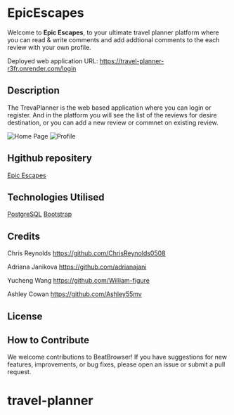 # EpicEscapes
Welcome to **Epic Escapes**, to your ultimate travel planner platform where you can read & write comments and add addtional comments to the each review with your own profile. 

Deployed web application URL: https://travel-planner-r3fr.onrender.com/login

## Description

The TrevaPlanner is the web based application where you can login or register. And in the platform you will see the list of the reviews for desire destination, or you can add a new review or commnet on existing review. 

![Home Page](https://travel-planner-r3fr.onrender.com/login)
![Profile](https://travel-planner-r3fr.onrender.com/profile)

## Hgithub repositery 


[Epic Escapes](https://github.com/ChrisReynolds0508/epic-escapes)

## Technologies Utilised

[PostgreSQL](https://www.postgresql.org/)
[Bootstrap](https://getbootstrap.com/)


## Credits

Chris Reynolds  https://github.com/ChrisReynolds0508

Adriana Janikova  https://github.com/adrianajani

Yucheng Wang  https://github.com/William-figure

Ashley Cowan https://github.com/Ashley55mv

## License


## How to Contribute

We welcome contributions to BeatBrowser! If you have suggestions for new features, improvements, or bug fixes, please open an issue or submit a pull request.
# travel-planner
